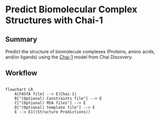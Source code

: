 # Predict Biomolecular Complex Structures with Chai-1

## Summary

Predict the structure of biomolecule complexes (Proteins, amino acids, and/or ligands) using the [Chai-1](https://github.com/chaidiscovery/chai-lab) model from Chai Discovery.

## Workflow

```mermaid

flowchart LR
    A[FASTA file] --> E(Chai-1)
    B["(Optional) Constraints file"] --> E
    C["(Optional) MSA files"] --> E
    D["(Optional) template file"] --> E
    E --> E1((Structure Predictions))


```
